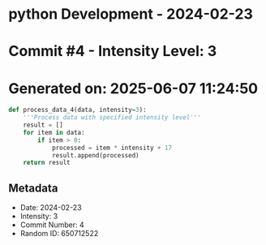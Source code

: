 ﻿# python Development - 2024-02-23
# Commit #4 - Intensity Level: 3
# Generated on: 2025-06-07 11:24:50
```python
def process_data_4(data, intensity=3):
    '''Process data with specified intensity level'''
    result = []
    for item in data:
        if item > 0:
            processed = item * intensity + 17
            result.append(processed)
    return result
```
## Metadata
- Date: 2024-02-23
- Intensity: 3
- Commit Number: 4
- Random ID: 650712522
